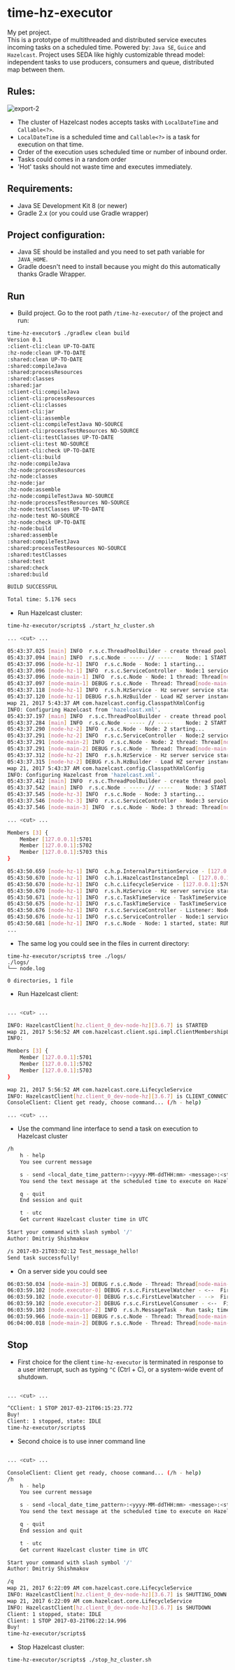 time-hz-executor
=======
    
My pet project.  
This is a prototype of multithreaded and distributed service executes incoming tasks on a scheduled time. Powered by: `Java SE`, `Guice` and `Hazelcast`. Project uses SEDA like highly customizable thread model: independent tasks to use producers, consumers and queue, distributed map between them.
  
  
## Rules:  

![export-2](https://cloud.githubusercontent.com/assets/4469702/24129401/85e05708-0df3-11e7-8dd0-17f8bbb1e12e.png)

  * The cluster of Hazelcast nodes accepts tasks with `LocalDateTime` and `Callable<?>`. 
  * `LocalDateTime` is a scheduled time and `Callable<?>` is a task for execution on that time.
  * Order of the execution uses scheduled time or number of inbound order.
  * Tasks could comes in a random order
  * 'Hot' tasks should not waste time and executes immediately.

  
## Requirements:

  * Java SE Development Kit 8 (or newer)  
  * Gradle 2.x (or you could use Gradle wrapper)  


## Project configuration:  

  * Java SE should be installed and you need to set path variable for `JAVA_HOME`.
  * Gradle doesn't need to install because you might do this automatically thanks Gradle Wrapper.


## Run

  *  Build project. Go to the root path `/time-hz-executor/` of the project and run:  
```sh
time-hz-executor$ ./gradlew clean build
Version 0.1
:client-cli:clean UP-TO-DATE
:hz-node:clean UP-TO-DATE
:shared:clean UP-TO-DATE
:shared:compileJava
:shared:processResources
:shared:classes
:shared:jar
:client-cli:compileJava
:client-cli:processResources
:client-cli:classes
:client-cli:jar
:client-cli:assemble
:client-cli:compileTestJava NO-SOURCE
:client-cli:processTestResources NO-SOURCE
:client-cli:testClasses UP-TO-DATE
:client-cli:test NO-SOURCE
:client-cli:check UP-TO-DATE
:client-cli:build
:hz-node:compileJava
:hz-node:processResources
:hz-node:classes
:hz-node:jar
:hz-node:assemble
:hz-node:compileTestJava NO-SOURCE
:hz-node:processTestResources NO-SOURCE
:hz-node:testClasses UP-TO-DATE
:hz-node:test NO-SOURCE
:hz-node:check UP-TO-DATE
:hz-node:build
:shared:assemble
:shared:compileTestJava
:shared:processTestResources NO-SOURCE
:shared:testClasses
:shared:test
:shared:check
:shared:build

BUILD SUCCESSFUL

Total time: 5.176 secs

```  
  *  Run Hazelcast cluster:   
```sh
time-hz-executor/scripts$ ./start_hz_cluster.sh

... <cut> ...

05:43:37.025 [main] INFO  r.s.c.ThreadPoolBuilder - create thread pool: node.executor, threads [8..32], idleTime: 60 SECONDS, queue: SynchronousQueue []
05:43:37.094 [main] INFO  r.s.c.Node - ----- // -----    Node: 1 START 2017-03-21T05:43:37.093    ----- // -----
05:43:37.096 [node-hz-1] INFO  r.s.c.Node - Node: 1 starting...
05:43:37.096 [node-hz-1] INFO  r.s.c.ServiceController - Node:1 services starting...
05:43:37.096 [node-main-1] INFO  r.s.c.Node - Node: 1 thread: Thread[node-main-1,5,main] await the state: IDLE to stop itself
05:43:37.097 [node-main-1] DEBUG r.s.c.Node - Thread: Thread[node-main-1,5,main] is alive
05:43:37.118 [node-hz-1] INFO  r.s.h.HzService - Hz server service starting...
05:43:37.120 [node-hz-1] DEBUG r.s.h.HzBuilder - Load HZ server instance...
мар 21, 2017 5:43:37 AM com.hazelcast.config.ClasspathXmlConfig
INFO: Configuring Hazelcast from 'hazelcast.xml'.
05:43:37.197 [main] INFO  r.s.c.ThreadPoolBuilder - create thread pool: node.executor, threads [8..32], idleTime: 60 SECONDS, queue: SynchronousQueue []
05:43:37.284 [main] INFO  r.s.c.Node - ----- // -----    Node: 2 START 2017-03-21T05:43:37.284    ----- // -----
05:43:37.290 [node-hz-2] INFO  r.s.c.Node - Node: 2 starting...
05:43:37.291 [node-hz-2] INFO  r.s.c.ServiceController - Node:2 services starting...
05:43:37.291 [node-main-2] INFO  r.s.c.Node - Node: 2 thread: Thread[node-main-2,5,main] await the state: IDLE to stop itself
05:43:37.291 [node-main-2] DEBUG r.s.c.Node - Thread: Thread[node-main-2,5,main] is alive
05:43:37.312 [node-hz-2] INFO  r.s.h.HzService - Hz server service starting...
05:43:37.315 [node-hz-2] DEBUG r.s.h.HzBuilder - Load HZ server instance...
мар 21, 2017 5:43:37 AM com.hazelcast.config.ClasspathXmlConfig
INFO: Configuring Hazelcast from 'hazelcast.xml'.
05:43:37.412 [main] INFO  r.s.c.ThreadPoolBuilder - create thread pool: node.executor, threads [8..32], idleTime: 60 SECONDS, queue: SynchronousQueue []
05:43:37.542 [main] INFO  r.s.c.Node - ----- // -----    Node: 3 START 2017-03-21T05:43:37.542    ----- // -----
05:43:37.545 [node-hz-3] INFO  r.s.c.Node - Node: 3 starting...
05:43:37.546 [node-hz-3] INFO  r.s.c.ServiceController - Node:3 services starting...
05:43:37.546 [node-main-3] INFO  r.s.c.Node - Node: 3 thread: Thread[node-main-3,5,main] await the state: IDLE to stop itself

... <cut> ...

Members [3] {
	Member [127.0.0.1]:5701
	Member [127.0.0.1]:5702
	Member [127.0.0.1]:5703 this
}

05:43:50.659 [node-hz-1] INFO  c.h.p.InternalPartitionService - [127.0.0.1]:5701 [dev-node-hz] [3.6.7] Initializing cluster partition table arrangement...
05:43:50.670 [node-hz-1] INFO  c.h.i.HazelcastInstanceImpl - [127.0.0.1]:5701 [dev-node-hz] [3.6.7] HazelcastInstance starting after waiting for cluster size of 2
05:43:50.670 [node-hz-1] INFO  c.h.c.LifecycleService - [127.0.0.1]:5701 [dev-node-hz] [3.6.7] Address[127.0.0.1]:5701 is STARTED
05:43:50.670 [node-hz-1] INFO  r.s.h.HzService - Hz server service started
05:43:50.671 [node-hz-1] INFO  r.s.c.TaskTimeService - TaskTimeService Node:1 starting...
05:43:50.675 [node-hz-1] INFO  r.s.c.TaskTimeService - TaskTimeService Node:1 started
05:43:50.676 [node-hz-1] INFO  r.s.c.ServiceController - Listener: Node:1 has started all services  -->
05:43:50.676 [node-hz-1] INFO  r.s.c.ServiceController - Node:1 services started, state: RUN
05:43:50.681 [node-hz-1] INFO  r.s.c.Node - Node: 1 started, state: RUN
...
```  
  * The same log you could see in the files in current directory:
  ```
  time-hz-executor/scripts$ tree ./logs/
./logs/
└── node.log

0 directories, 1 file

```  
  *  Run Hazelcast client:   
```sh

... <cut> ...

INFO: HazelcastClient[hz.client_0_dev-node-hz][3.6.7] is STARTED
мар 21, 2017 5:56:52 AM com.hazelcast.client.spi.impl.ClientMembershipListener
INFO:

Members [3] {
	Member [127.0.0.1]:5701
	Member [127.0.0.1]:5702
	Member [127.0.0.1]:5703
}

мар 21, 2017 5:56:52 AM com.hazelcast.core.LifecycleService
INFO: HazelcastClient[hz.client_0_dev-node-hz][3.6.7] is CLIENT_CONNECTED
ConsoleClient: Client get ready, choose command... (/h - help)

... <cut> ...

```  
  *  Use the command line interface to send a task on execution to Hazelcast cluster   
```sh
/h
	h - help
	You see current message

	s - send <local_date_time_pattern>:<yyyy-MM-ddTHH:mm> <message>:<string>
	You send the text message at the scheduled time to execute on Hazelcast node

	q - quit
	End session and quit

	t - utc
	Get current Hazelcast cluster time in UTC

Start your command with slash symbol '/'
Author: Dmitriy Shishmakov

/s 2017-03-21T03:02:12 Test_message_hello!
Send task successfully!
```  
  *  On a server side you could see   
```sh
06:03:50.034 [node-main-3] DEBUG r.s.c.Node - Thread: Thread[node-main-3,5,main] is alive
06:03:59.102 [node.executor-0] DEBUG r.s.c.FirstLevelWatcher - <--  FirstLevelWatcher Node:2 take task 'TimeTask[orderId=1,scheduledTime=1490065332000]'; checkTime: 1490065439097, scheduledTime: 1490065332000, delta: -107097
06:03:59.102 [node.executor-0] DEBUG r.s.c.FirstLevelWatcher - -->  FirstLevelWatcher Node:2 put task 'TimeTask[orderId=1,scheduledTime=1490065332000]'
06:03:59.102 [node.executor-2] DEBUG r.s.c.FirstLevelConsumer - <--  FirstLevelConsumer:1  Node:2 start process task 'TimeTask[orderId=1,scheduledTime=1490065332000]' ...
06:03:59.103 [node.executor-2] INFO  r.s.h.MessageTask - Run task; time: 2017-03-21T03:02:12, message: Test_message_hello!
06:03:59.966 [node-main-1] DEBUG r.s.c.Node - Thread: Thread[node-main-1,5,main] is alive
06:04:00.018 [node-main-2] DEBUG r.s.c.Node - Thread: Thread[node-main-2,5,main] is alive
```


## Stop

  * First choice for the client `time-hz-executor` is terminated in response to a user interrupt, such as typing `^C` (Ctrl + C), or a system-wide event of shutdown.  
```sh

... <cut> ...

^CClient: 1 STOP 2017-03-21T06:15:23.772
Buy!
Client: 1 stopped, state: IDLE
time-hz-executor/scripts$
```  
  * Second choice is to use inner command line
```sh

... <cut> ...

ConsoleClient: Client get ready, choose command... (/h - help)
/h
	h - help
	You see current message

	s - send <local_date_time_pattern>:<yyyy-MM-ddTHH:mm> <message>:<string>
	You send the text message at the scheduled time to execute on Hazelcast node

	q - quit
	End session and quit

	t - utc
	Get current Hazelcast cluster time in UTC

Start your command with slash symbol '/'
Author: Dmitriy Shishmakov

/q
мар 21, 2017 6:22:09 AM com.hazelcast.core.LifecycleService
INFO: HazelcastClient[hz.client_0_dev-node-hz][3.6.7] is SHUTTING_DOWN
мар 21, 2017 6:22:09 AM com.hazelcast.core.LifecycleService
INFO: HazelcastClient[hz.client_0_dev-node-hz][3.6.7] is SHUTDOWN
Client: 1 stopped, state: IDLE
Client: 1 STOP 2017-03-21T06:22:14.996
Buy!
time-hz-executor/scripts$

```  
  *  Stop Hazelcast cluster:   
```sh
time-hz-executor/scripts$ ./stop_hz_cluster.sh
```
